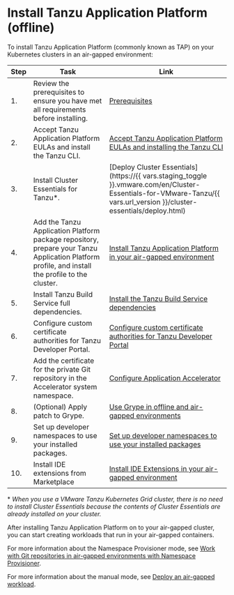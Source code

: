 # Install Tanzu Application Platform (offline)

To install Tanzu Application Platform (commonly known as TAP) on your Kubernetes
clusters in an air-gapped environment:

|Step|Task|Link|
|----|----|----|
|1.| Review the prerequisites to ensure you have met all requirements before installing. |[Prerequisites](../prerequisites.hbs.md)|
|2.| Accept Tanzu Application Platform EULAs and install the Tanzu CLI. |[Accept Tanzu Application Platform EULAs and installing the Tanzu CLI](../install-tanzu-cli.hbs.md)|
|3.| Install Cluster Essentials for Tanzu*. |[Deploy Cluster Essentials](https://{{ vars.staging_toggle }}.vmware.com/en/Cluster-Essentials-for-VMware-Tanzu/{{ vars.url_version }}/cluster-essentials/deploy.html)|
|4.| Add the Tanzu Application Platform package repository, prepare your Tanzu Application Platform profile, and install the profile to the cluster. |[Install Tanzu Application Platform in your air-gapped environment](profile.hbs.md)|
|5.| Install Tanzu Build Service full dependencies. |[Install the Tanzu Build Service dependencies](tbs-offline-install-deps.hbs.md)|
|6.| Configure custom certificate authorities for Tanzu Developer Portal. |[Configure custom certificate authorities for Tanzu Developer Portal](tap-gui-non-standard-certs-offline.hbs.md) |
|7.| Add the certificate for the private Git repository in the Accelerator system namespace. |[Configure Application Accelerator](./application-accelerator-configuration.hbs.md)|
|8.| (Optional) Apply patch to Grype. |[Use Grype in offline and air-gapped environments](scan-offline-airgap.hbs.md)|
|9.| Set up developer namespaces to use your installed packages. |[Set up developer namespaces to use your installed packages](set-up-namespaces.hbs.md)|
|10.| Install IDE extensions from Marketplace|[Install IDE Extensions in your air-gapped environment](offline-ide-extensions.hbs.md)|

\* _When you use a VMware Tanzu Kubernetes Grid cluster, there is no need to install Cluster Essentials because the contents of Cluster Essentials are already installed on your cluster._

After installing Tanzu Application Platform on to your air-gapped cluster,
you can start creating workloads that run in your air-gapped containers.

For more information about the Namespace Provisioner mode, see [Work with Git repositories in air-gapped environments with Namespace Provisioner](../namespace-provisioner/use-case7.hbs.md).

For more information about the manual mode, see [Deploy an air-gapped workload](../getting-started/air-gap-workload.hbs.md).
